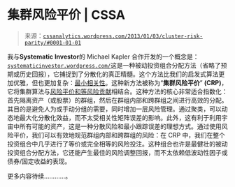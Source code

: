 <!--yml

类别：未分类

日期：2024-05-12 18:03:27

-->

# 集群风险平价 | CSSA

> 来源：[`cssanalytics.wordpress.com/2013/01/03/cluster-risk-parity/#0001-01-01`](https://cssanalytics.wordpress.com/2013/01/03/cluster-risk-parity/#0001-01-01)

我与**Systematic Investor**的 Michael Kapler 合作开发的一个概念是：[`systematicinvestor.wordpress.com/`](http://systematicinvestor.wordpress.com/ "Systematic Investor")这是一种被动投资组合分配方法（省略了预期或历史回报），它捕捉到了分散化的真正精髓。这个方法比我们的启发式算法更加优雅，但也更加复杂：[最小相关性](https://cssanalytics.wordpress.com/2012/09/12/minimum-correlation-algorithm-mca/ "Minimum Correlation Algorithm (MCA)")。这种新方法被称为“**集群风险平价**” **(CRP)**，它将集群算法与[风险平价和等风险贡献](https://cssanalytics.wordpress.com/2012/07/19/not-equal-a-comparison-of-risk-parity-and-equal-risk-contribution/ "Not Equal: A Comparison of “Risk Parity” and “Equal Risk Contribution”")相结合。这种方法的核心非常适合指数化：首先隔离资产（或股票）的群组，然后在群组内部和跨群组之间进行高效的分配。其目的是避免人为或手动分组的需要，同时增加一层风险管理。通过聚类，可以动态地最大化分散化效益，而不太受相关性矩阵误差的影响。此外，这有利于利用宇宙中所有可能的资产，这是一种分散风险和最小跟踪误差的理想方式。通过使用风险平价，我们可以有效地规范群组内部和跨群组的风险：在 CRP 中，我们在整个投资组合中几乎进行了等价或完全相等的风险投注。这种组合也许是最健壮的被动投资组合分配方法，它还能产生最佳的风险调整回报，而不太依赖低波动性因子或债券/固定收益的表现。

更多内容待续…………。
